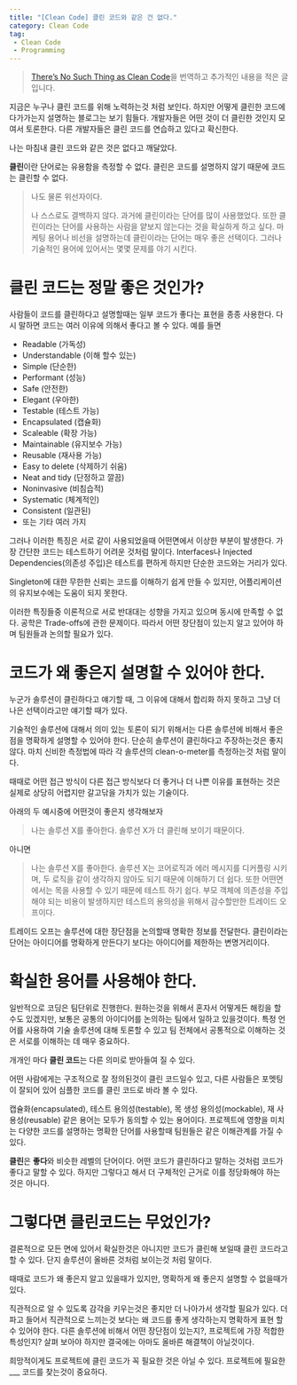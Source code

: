 ```yaml
---
title: "[Clean Code] 클린 코드와 같은 건 없다."
category: Clean Code
tag:
 - Clean Code
 - Programming
---
```


> [There’s No Such Thing as Clean Code](https://www.steveonstuff.com/2022/01/27/no-such-thing-as-clean-code)을 번역하고 추가적인 내용을 적은 글입니다.

지금은 누구나 클린 코드를 위해 노력하는것 처럼 보인다. 하지만 어떻게 클린한 코드에 다가가는지 설명하는 블로그는 보기 힘들다. 개발자들은 어떤 것이 더 클린한 것인지 모여서 토론한다. 다른 개발자들은 클린 코드를 연습하고 있다고 확신한다.

나는 마침내 클린 코드와 같은 것은 없다고 깨달았다.

**클린**이란 단어로는 유용함을 측정할 수 없다. 클린은 코드를 설명하지 않기 때문에 코드는 클린할 수 없다.

> 나도 물론 위선자이다.
>
> 나 스스로도 결백하지 않다. 과거에 클린이라는 단어를 많이 사용했었다. 또한 클린이라는 단어를 사용하는 사람을 얕보지 않는다는 것을 확실하게 하고 싶다. 마케팅 용어나 비선을 설명하는데 클린이라는 단어는 매우 좋은 선택이다. 그러나 기술적인 용어에 있어서는 몇몇 문제를 야기 시킨다.

# 클린 코드는 정말 좋은 것인가?

사람들이 코드를 클린하다고 설명할때는 일부 코드가 좋다는 표현을 종종 사용한다. 다시 말하면 코드는 여러 이유에 의해서 좋다고 볼 수 있다. 예를 들면

* Readable (가독성)
* Understandable (이해 할수 있는)
* Simple (단순한)
* Performant (성능)
* Safe (안전한)
* Elegant (우아한)
* Testable (테스트 가능)
* Encapsulated (캡슐화)
* Scaleable (확장 가능)
* Maintainable (유지보수 가능)
* Reusable (재사용 가능)
* Easy to delete (삭제하기 쉬움)
* Neat and tidy (단정하고 깔끔)
* Noninvasive (비침습적)
* Systematic (체계적인)
* Consistent (일관된)
* 또는 기타 여러 가지

그러나 이러한 특징은 서로 같이 사용되었을때 어떤면에서 이상한 부분이 발생한다. 가장 간단한 코드는 테스트하기 어려운 것처럼 말이다. Interfaces나 Injected Dependencies(의존성 주입)은 테스트를 편하게 하지만 단순한 코드와는 거리가 있다.

Singleton에 대한 무한한 신뢰는 코드를 이해하기 쉽게 만들 수 있지만, 어플리케이션의 유지보수에는 도움이 되지 못한다.

이러한 특징들중 이론적으로 서로 반대대는 성향을 가지고 있으며 동시에 만족할 수 없다. 공학은 Trade-offs에 관한 문제이다. 따라서 어떤 장단점이 있는지 알고 있어야 하며 팀원들과 논의할 필요가 있다.

# 코드가 왜 좋은지 설명할 수 있어야 한다.

누군가 솔루션이 클린하다고 얘기할 때, 그 이유에 대해서 합리화 하지 못하고 그냥 더 나은 선택이라고만 얘기할 때가 있다. 

기술적인 솔루션에 대해서 의미 있는 토론이 되기 위해서는 다른 솔루션에 비해서 좋은점을 명확하게 설명할 수 있어야 한다. 단순히 솔루션이 클린하다고 주장하는것은 좋지 않다. 마치 신비한 측정법에 따라 각 솔루션의 clean-o-meter를 측정하는것 처럼 말이다.

때때로 어떤 접근 방식이 다른 접근 방식보다 더 좋거나 더 나쁜 이유를 표현하는 것은 실제로 상당히 어렵지만 갈고닦을 가치가 있는 기술이다.

아래의 두 예시중에 어떤것이 좋은지 생각해보자

> 나는 솔루션 X를 좋아한다. 솔루션 X가 더 클린해 보이기 때문이다.

아니면

> 나는 솔루션 X를 좋아한다. 솔루션 X는 코어로직과 에러 메시지를 디커플링 시키며, 두 로직을 같이 생각하지 않아도 되기 때문에 이해하기 더 쉽다. 또한 어떤면에서는 목을 사용할 수 있기 때문에 테스트 하기 쉽다. 부모 객체에 의존성을 주입해야 되는 비용이 발생하지만 테스트의 용의성을 위해서 감수할만한 트레이드 오프이다.

트레이드 오프는 솔루션에 대한 장단점을 논의할때 명확한 정보를 전달한다. 클린이라는 단어는 아이디어를 명확하게 만든다기 보다는 아이디어를 제한하는 변명거리이다.

# 확실한 용어를 사용해야 한다.

일반적으로 코딩은 팀단위로 진행한다. 원하는것을 위해서 혼자서 어떻게든 해킹을 할 수도 있겠지만, 보통은 공통의 아이디어를 논의하는 팀에서 일하고 있을것이다. 특정 언어를 사용하여 기술 솔루션에 대해 토론할 수 있고 팀 전체에서 공통적으로 이해하는 것은 서로를 이해하는 데 매우 중요하다.

개개인 마다 **클린 코드**는 다른 의미로 받아들여 질 수 있다.

어떤 사람에게는 구조적으로 잘 정의된것이 클린 코드일수 있고, 다른 사람들은 포멧팅이 잘되어 있어 심플한 코드를 클린 코드로 바라 볼 수 있다.

캡슐화(encapsulated), 테스트 용의성(testable), 목 생성 용의성(mockable), 재 사용성(reusable) 같은 용어는 모두가 동의할 수 있는 용어이다. 프로젝트에 영향을 미치는 다양한 코드를 설명하는 명확한 단어를 사용할때  팀원들은 같은 이해관계를 가질 수 있다.

**클린**은 **좋다**와 비슷한 레벨의 단어이다. 어떤 코드가 클린하다고 말하는 것처럼 코드가 좋다고 말할 수 있다. 하지만 그렇다고 해서 더 구체적인 근거로 이를 정당화해야 하는 것은 아니다.

# 그렇다면 클린코드는 무었인가?

결론적으로 모든 면에 있어서 확실한것은 아니지만 코드가 클린해 보일때 클린 코드라고 할 수 있다. 단지 솔루션이 올바른 것처럼 보이는것 처럼 말이다.

때때로 코드가 왜 좋은지 알고 있을때가 있지만, 명확하게 왜 좋은지 설명할 수 없을때가 있다. 

직관적으로 알 수 있도록 감각을 키우는것은 좋지만 더 나아가서 생각할 필요가 있다. 더 파고 들어서 직관적으로 느끼는것 보다는 왜 코드를 좋게 생각하는지 명확하게 표현 할 수 있어야 한다. 다른 솔루션에 비해서 어떤 장단점이 있는지?, 프로젝트에 가장 적합한 특성인지? 살펴 보아야 하지만 결국에는 아마도 올바른 해결책이 아닐것이다.

희망적이게도 프로젝트에 클린 코드가 꼭 필요한 것은 아닐 수 있다. 프로젝트에 필요한 ___ 코드를 찾는것이 중요하다. 